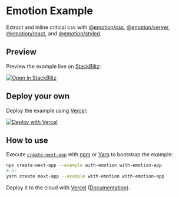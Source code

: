 # Emotion Example

Extract and inline critical css with [@emotion/css](https://github.com/emotion-js/emotion/tree/master/packages/css),
[@emotion/server](https://github.com/emotion-js/emotion/tree/master/packages/server),
[@emotion/react](https://github.com/emotion-js/emotion/tree/master/packages/react), and
[@emotion/styled](https://github.com/emotion-js/emotion/tree/master/packages/styled).

## Preview

Preview the example live on [StackBlitz](http://stackblitz.com/):

[![Open in StackBlitz](https://developer.stackblitz.com/img/open_in_stackblitz.svg)](https://stackblitz.com/github/vercel/next.js/tree/canary/examples/with-emotion)

## Deploy your own

Deploy the example using [Vercel](https://vercel.com?utm_source=github&utm_medium=readme&utm_campaign=next-example):

[![Deploy with Vercel](https://vercel.com/button)](https://vercel.com/new/git/external?repository-url=https://github.com/vercel/next.js/tree/canary/examples/with-emotion&project-name=with-emotion&repository-name=with-emotion)

## How to use

Execute [`create-next-app`](https://github.com/vercel/next.js/tree/canary/packages/create-next-app) with
[npm](https://docs.npmjs.com/cli/init) or [Yarn](https://yarnpkg.com/lang/en/docs/cli/create/) to bootstrap the example:

```bash
npx create-next-app --example with-emotion with-emotion-app
# or
yarn create next-app --example with-emotion with-emotion-app
```

Deploy it to the cloud with
[Vercel](https://vercel.com/new?utm_source=github&utm_medium=readme&utm_campaign=next-example)
([Documentation](https://nextjs.org/docs/deployment)).
